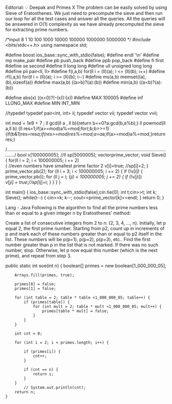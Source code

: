 Editorial: 💡 Deepak and Primes
X
The problem can be easily solved by using Sieve of Eratosthenes. We just need to precompute the sieve and then run our loop for all the test cases and answer all the queries. All the queries will be answered in O(1) complexity as we have already precomputed the sieve for extracting prime numbers.


/*input
8
1
10
100
1000
10000
100000
1000000
5000000
*/
#include <bits/stdc++.h>
using namespace std;

#define boost  ios_base::sync_with_stdio(false);
#define endl '\n'
#define mp make_pair
#define pb push_back
#define ppb pop_back
#define fi first
#define se second
#define ll long long
#define ull unsigned long long
#define pii pair<ll, ll>
#define f(i,a,b) for(ll i = (ll)(a); i <= (ll)(b); i++)
#define rf(i,a,b) for(ll i = (ll)(a); i >= (ll)(b); i--)
#define ms(a,b) memset((a),(b),sizeof(a))
#define max(a,b) ((a>b)?(a):(b))
#define min(a,b) ((a<b)?(a):(b))

#define abs(x) ((x<0)?(-(x)):(x))
#define MAX 100005
#define inf LLONG_MAX
#define MIN INT_MIN

//typedef
typedef pair<int, int> ii;
typedef vector<ii> vii;
typedef vector<vii> vvii;

int mod = 1e9 + 7 ;
ll gcd(ll a , ll b){return b==0?a:gcd(b,a%b);}
ll powmod(ll a,ll b) {ll res=1;if(a>=mod)a%=mod;for(;b;b>>=1){if(b&1)res=res*a;if(res>=mod)res%=mod;a=a*a;if(a>=mod)a%=mod;}return res;}

/*..................................................................................................................................*/
bool v[100000005];
//ll sp[5000005];
vector<int>prime_vector;
void Sieve()
{
    for(ll i = 2; i < 100000005; i += 2)  
       {
       //even numbers have smallest prime factor 2
        v[i]=true;
        //sp[i]=2;
       } 
         prime_vector.pb(2);
    for (ll i = 3; i < 100000005; i += 2)
    {
        if (!v[i])
        {   prime_vector.pb(i);
            for (ll j = i; (j*i) < 100000005; j += 2)
            {
                if (!v[j*i])    
                    v[j*i] = true;//sp[i*j]=i;
            }
        }
    }
}

int main() 
{
   ios_base::sync_with_stdio(false);cin.tie(0);
   int t;cin>>t;
   int k;
   Sieve();
   while(t--)
   {
    cin>>k;
    k--;
    cout<<prime_vector[k]<<endl;
   }
   return 0;
}

Lang - Java
Following is the algorithm to find all the prime numbers less than or equal to a given integer n by Eratosthenes’ method:

Create a list of consecutive integers from 2 to n: (2, 3, 4, …, n).
Initially, let p equal 2, the first prime number.
Starting from p2, count up in increments of p and mark each of these numbers greater than or equal to p2 itself in the list.
These numbers will be p(p+1), p(p+2), p(p+3), etc..
Find the first number greater than p in the list that is not marked.
If there was no such number, stop. Otherwise, let p now equal this number (which is the next prime), and repeat from step 3.


  public static int soe(int n) {
        boolean[] primes = new boolean[1_000_000_05];

        Arrays.fill(primes, true);

        primes[0] = false;
        primes[1] = false;

        for (int table = 2; table * table <1_000_000_05; table++) {
            if (primes[table]) {
                for (int mult = 2; table * mult <1_000_000_05; mult++) {
                    primes[table * mult] = false;
                }
            }
        }

        int cnt = 0;

        for (int i = 2; i < primes.length; i++) {

            if (primes[i]) {
                cnt++;
            }

            if (cnt == n) {
                return i;
            }
        }
            // System.out.println(cnt);
        return n;
    }